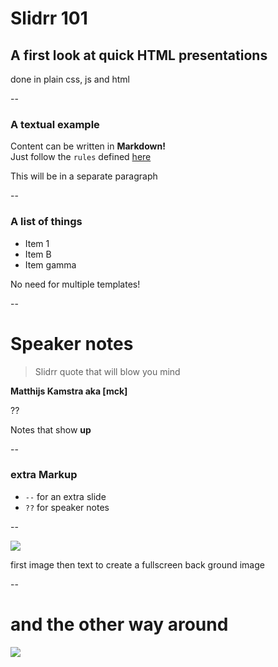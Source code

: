 # Slidrr 101

## A first look at quick HTML presentations

done in plain css, js and html

--

### A textual example

Content can be written in **Markdown!**  
Just follow the `rules` defined [here](#)

This will be in a separate paragraph

--

### A list of things

* Item 1
* Item B
* Item gamma

No need for multiple templates!

--

# Speaker notes

> Slidrr quote that will blow you mind

**Matthijs Kamstra aka [mck]**

??

Notes that show **up**

--

### extra Markup

- `--` for an extra slide
- `??` for speaker notes

--


![](https://i.ytimg.com/vi/BpbJ0lHFLLw/maxresdefault.jpg)

first image then text to create a fullscreen back ground image

--


# and the other way around

![](https://i.ytimg.com/vi/BpbJ0lHFLLw/maxresdefault.jpg)
